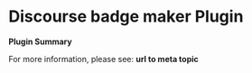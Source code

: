 # **Discourse badge maker** Plugin

**Plugin Summary**

For more information, please see: **url to meta topic**
